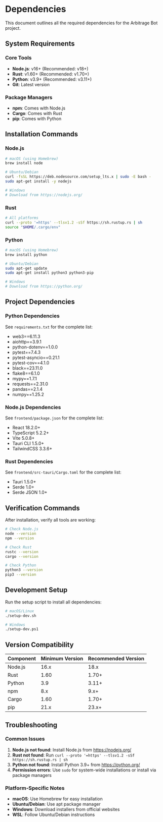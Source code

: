 # Dependencies

This document outlines all the required dependencies for the Arbitrage Bot project.

## System Requirements

### Core Tools
- **Node.js**: v16+ (Recommended: v18+)
- **Rust**: v1.60+ (Recommended: v1.70+)
- **Python**: v3.9+ (Recommended: v3.11+)
- **Git**: Latest version

### Package Managers
- **npm**: Comes with Node.js
- **Cargo**: Comes with Rust
- **pip**: Comes with Python

## Installation Commands

### Node.js
```bash
# macOS (using Homebrew)
brew install node

# Ubuntu/Debian
curl -fsSL https://deb.nodesource.com/setup_lts.x | sudo -E bash -
sudo apt-get install -y nodejs

# Windows
# Download from https://nodejs.org/
```

### Rust
```bash
# All platforms
curl --proto '=https' --tlsv1.2 -sSf https://sh.rustup.rs | sh
source "$HOME/.cargo/env"
```

### Python
```bash
# macOS (using Homebrew)
brew install python

# Ubuntu/Debian
sudo apt-get update
sudo apt-get install python3 python3-pip

# Windows
# Download from https://python.org/
```

## Project Dependencies

### Python Dependencies
See `requirements.txt` for the complete list:
- web3==6.11.3
- aiohttp==3.9.1
- python-dotenv==1.0.0
- pytest==7.4.3
- pytest-asyncio==0.21.1
- pytest-cov==4.1.0
- black==23.11.0
- flake8==6.1.0
- mypy==1.7.1
- requests==2.31.0
- pandas==2.1.4
- numpy==1.25.2

### Node.js Dependencies
See `frontend/package.json` for the complete list:
- React 18.2.0+
- TypeScript 5.2.2+
- Vite 5.0.8+
- Tauri CLI 1.5.0+
- TailwindCSS 3.3.6+

### Rust Dependencies
See `frontend/src-tauri/Cargo.toml` for the complete list:
- Tauri 1.5.0+
- Serde 1.0+
- Serde JSON 1.0+

## Verification Commands

After installation, verify all tools are working:

```bash
# Check Node.js
node --version
npm --version

# Check Rust
rustc --version
cargo --version

# Check Python
python3 --version
pip3 --version
```

## Development Setup

Run the setup script to install all dependencies:

```bash
# macOS/Linux
./setup-dev.sh

# Windows
./setup-dev.ps1
```

## Version Compatibility

| Component | Minimum Version | Recommended Version |
|-----------|----------------|-------------------|
| Node.js   | 16.x           | 18.x              |
| Rust      | 1.60           | 1.70+             |
| Python    | 3.9            | 3.11+             |
| npm       | 8.x            | 9.x+              |
| Cargo     | 1.60           | 1.70+             |
| pip       | 21.x           | 23.x+             |

## Troubleshooting

### Common Issues

1. **Node.js not found**: Install Node.js from https://nodejs.org/
2. **Rust not found**: Run `curl --proto '=https' --tlsv1.2 -sSf https://sh.rustup.rs | sh`
3. **Python not found**: Install Python 3.9+ from https://python.org/
4. **Permission errors**: Use `sudo` for system-wide installations or install via package managers

### Platform-Specific Notes

- **macOS**: Use Homebrew for easy installation
- **Ubuntu/Debian**: Use apt package manager
- **Windows**: Download installers from official websites
- **WSL**: Follow Ubuntu/Debian instructions 